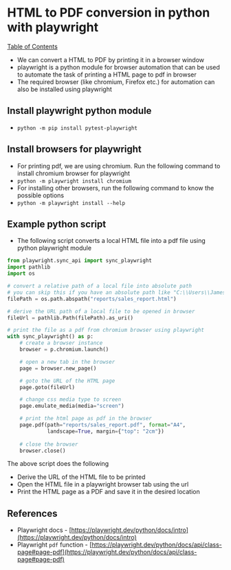# HTML to PDF conversion in python with playwright

[Table of Contents](https://nagasudhir.blogspot.com/2020/04/taming-python-table-of-contents.html)

-   We can convert a HTML to PDF by printing it in a browser window
-   playwright is a python module for browser automation that can be used to automate the task of printing a HTML page to pdf in browser
-   The required browser (like chromium, Firefox etc.) for automation can also be installed using playwright

## Install playwright python module

-   `python -m pip install pytest-playwright`

## Install browsers for playwright

-   For printing pdf, we are using chromium. Run the following command to install chromium browser for playwright
-   `python -m playwright install chromium`
-   For installing other browsers, run the following command to know the possible options
-   `python -m playwright install --help`

## Example python script

-   The following script converts a local HTML file into a pdf file using python playwright module

```python
from playwright.sync_api import sync_playwright
import pathlib
import os

# convert a relative path of a local file into absolute path
# you can skip this if you have an absolute path like "C:\\Users\\James\\reports\\sales_report.html"
filePath = os.path.abspath("reports/sales_report.html")

# derive the URL path of a local file to be opened in browser
fileUrl = pathlib.Path(filePath).as_uri()

# print the file as a pdf from chromium browser using playwright
with sync_playwright() as p:
    # create a browser instance
    browser = p.chromium.launch()

    # open a new tab in the browser
    page = browser.new_page()

    # goto the URL of the HTML page
    page.goto(fileUrl)

    # change css media type to screen
    page.emulate_media(media="screen")

    # print the html page as pdf in the browser
    page.pdf(path="reports/sales_report.pdf", format="A4",
             landscape=True, margin={"top": "2cm"})
    
    # close the browser
    browser.close()

```

The above script does the following

-   Derive the URL of the HTML file to be printed
-   Open the HTML file in a playwright browser tab using the url
-   Print the HTML page as a PDF and save it in the desired location

## References

-   Playwright docs - [https://playwright.dev/python/docs/intro](https://playwright.dev/python/docs/intro)
-   Playwright `pdf` function - [https://playwright.dev/python/docs/api/class-page#page-pdf](https://playwright.dev/python/docs/api/class-page#page-pdf)
<!--stackedit_data:
eyJoaXN0b3J5IjpbMTIwOTI3MjA1MCwtOTQ0Nzk0ODAxXX0=
-->